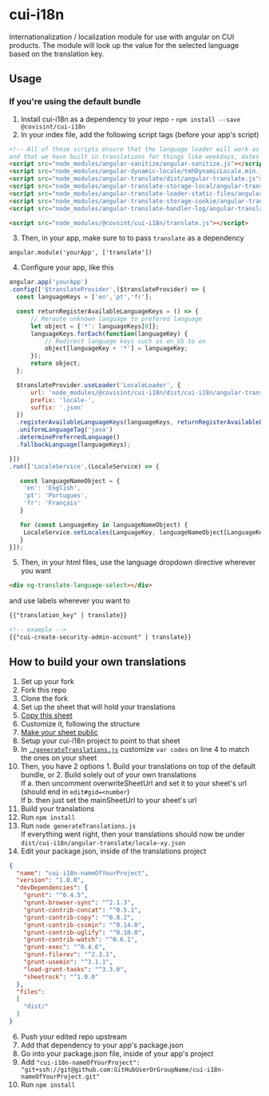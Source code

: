 # cui-i18n
Internationalization / localization module for use with angular on CUI products.
The module will look up the value for the selected language based on the translation key.

## Usage

### If you're using the default bundle

1. Install cui-i18n as a dependency to your repo - `npm install --save @covisint/cui-i18n`
2. In your index file, add the following script tags (before your app's script)
  ```html
  <!-- All of these scripts ensure that the language loader will work as efficientely as possible
  and that we have built in translations for things like weekdays, dates and currencies. -->
  <script src="node_modules/angular-sanitize/angular-sanitize.js"></script>
  <script src="node_modules/angular-dynamic-locale/tmhDynamicLocale.min.js"></script>
  <script src="node_modules/angular-translate/dist/angular-translate.js"></script>
  <script src="node_modules/angular-translate-storage-local/angular-translate-storage-local.js"></script>
  <script src="node_modules/angular-translate-loader-static-files/angular-translate-loader-static-files.js"></script>
  <script src="node_modules/angular-translate-storage-cookie/angular-translate-storage-cookie.js"></script>
  <script src="node_modules/angular-translate-handler-log/angular-translate-handler-log.js"></script>

  <script src="node_modules/@covsint/cui-i18n/translate.js"></script>
  ```
3. Then, in your app, make sure to to pass `translate` as a dependency
  ```
  angular.module('yourApp', ['translate'])
  ```
4. Configure your app, like this
  ```javascript
  angular.app('yourApp')
  .config(['$translateProvider',($translateProvider) => {
    const languageKeys = ['en','pt','fr'];

    const returnRegisterAvailableLanguageKeys = () => {
        // Reroute unknown language to prefered language
        let object = {'*': languageKeys[0]};
        languageKeys.forEach(function(languageKey) {
            // Redirect language keys such as en_US to en
            object[languageKey + '*'] = languageKey;
        });
        return object;
    };

    $translateProvider.useLoader('LocaleLoader', {
        url: 'node_modules/@covisint/cui-i18n/dist/cui-i18n/angular-translate/',
        prefix: 'locale-',
        suffix: '.json'
    })
    .registerAvailableLanguageKeys(languageKeys, returnRegisterAvailableLanguageKeys())
    .uniformLanguageTag('java')
    .determinePreferredLanguage()
    .fallbackLanguage(languageKeys);

  }])
  .run(['LocaleService',(LocaleService) => {

     const languageNameObject = {
      'en': 'English',
      'pt': 'Portugues',
      'fr': 'Français'
     }

     for (const LanguageKey in languageNameObject) {
      LocaleService.setLocales(LanguageKey, languageNameObject[LanguageKey]);
     }
  }]);
  ```
5. Then, in your html files, use the language dropdown directive wherever you want
  ```html
  <div ng-translate-language-select></div>
  ```
and use labels wherever you want to
  ```html
  {{"translation_key" | translate}}

  <!-- example -->
  {{"cui-create-security-admin-account" | translate}}
  ```


## How to build your own translations

1. Set up your fork
  1. Fork this repo
  2. Clone the fork
2. Set up the sheet that will hold your translations
  1. [Copy this sheet](https://docs.google.com/spreadsheets/d/1HM5GLoTXQSuSn0tJxAK6jT1qqNLz1Vc3SbvHZbvxeHo/edit#gid=0)
  2. Customize it, following the structure
  3. [Make your sheet public](http://www.wikihow.com/Make-a-Google-Doc-Public)
3. Setup your cui-i18n project to point to that sheet
  1. In [`./generateTranslations.js`](./generateTranslations.js) customize `var codes` on line 4 to match the ones on your sheet
  2. Then, you have 2 options
    1. Build your translations on top of the default bundle, or
    2. Build solely out of your own translations
    <br/>If a. then uncomment overwriteSheetUrl and set it to your sheet's url (should end in `edit#gid=<number`)
    <br/> If b. then just set the mainSheetUrl to your sheet's url
4. Build your translations
  1. Run `npm install`
  2. Run `node generateTranslations.js`
  <br/> If everything went right, then your translations should now be under `dist/cui-i18n/angular-translate/locale-xy.json`
5. Edit your package.json, inside of the translations project 

  ```json
  {
    "name": "cui-i18n-nameOfYourProject",
    "version": "1.0.0",
    "devDependencies": {
      "grunt": "^0.4.5",
      "grunt-browser-sync": "^2.1.3",
      "grunt-contrib-concat": "^0.5.1",
      "grunt-contrib-copy": "^0.8.2",
      "grunt-contrib-cssmin": "^0.14.0",
      "grunt-contrib-uglify": "^0.10.0",
      "grunt-contrib-watch": "^0.6.1",
      "grunt-exec": "^0.4.6",
      "grunt-filerev": "^2.3.1",
      "grunt-usemin": "^3.1.1",
      "load-grunt-tasks": "^3.3.0",
      "sheetrock": "^1.0.0"
    },
    "files":
    [
      "dist/"
    ]
  }
  ```

6. Push your edited repo upstream
7. Add that dependency to your app's package.json
  1. Go into your package.json file, inside of your app's project
  2. Add `"cui-i18n-nameOfYourProject": "git+ssh://git@github.com:GitHubUserOrGroupName/cui-i18n-nameOfYourProject.git"`
  3. Run `npm install`
